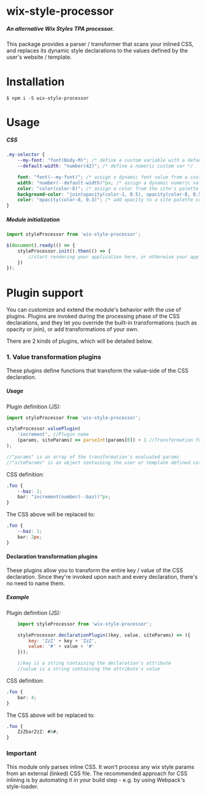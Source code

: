 # wix-style-processor
##### An alternative Wix Styles TPA processor.
This package provides a parser / transformer that scans your inlined CSS, and replaces its dynamic style declarations to the values defined by the user's website / template.


# Installation
```shell
$ npm i -S wix-style-processor
```

# Usage
##### CSS
```css
.my-selector {
    --my-font: "font(Body-M)"; /* define a custom variable with a default value */
    --default-width: "number(42)"; /* define a numeric custom var */

    font: "font(--my-font)"; /* assign a dynamic font value from a custom var */
    width: "number(--default-width)"px; /* assign a dynamic numeric value from a custom var */
    color: "color(color-8)"; /* assign a color from the site's palette */
    background-color: "join(opacity(color-1, 0.5), opacity(color-8, 0.5))"; /* blends 2 colors */
    color: "opacity(color-8, 0.3)"; /* add opacity to a site palette color */
}
```

##### Module initialization

```javascript
import styleProcessor from 'wix-style-processor';

$(document).ready(() => {
    styleProcessor.init().then(() => {
        //start rendering your application here, or otherwise your app will flicker
    })
});
```

# Plugin support
You can customize and extend the module's behavior with the use of plugins.
Plugins are invoked during the processing phase of the CSS declarations, and they let you override the built-in transformations (such as opacity or join), or add transformations of your own.

There are 2 kinds of plugins, which will be detailed below.

### 1. Value transformation plugins
These plugins define functions that transform the value-side of the CSS declaration.

##### Usage

Plugin definition (JS):

```javascript
import styleProcessor from 'wix-style-processor';

styleProcessor.valuePlugin(
    'increment', //Plugin name
    (params, siteParams) => parseInt(params[0]) + 1 //Transformation function
);

//"params" is an array of the transformation's evaluated params
//"siteParams" is an object containing the user or template defined colors, fonts and numbers.
```

CSS definition:

```css
.foo {
    --baz: 1;
    bar: "increment(number(--baz))"px;
}
```

The CSS above will be replaced to:

```css
.foo {
    --baz: 1;
    bar: 2px;
}
```

#### Declaration transformation plugins
These plugins allow you to transform the entire key / value of the CSS declaration.
Since they're invoked upon each and every declaration, there's no need to name them.

##### Example

Plugin definition (JS):

```javascript
    import styleProcessor from 'wix-style-processor';

    styleProcessor.declarationPlugin((key, value, siteParams) => ({
        key: 'ZzZ' + key + 'ZzZ',
        value: '#' + value + '#'
    }));

    //key is a string containing the declaration's attribute
    //value is a string containing the attribute's value
```

CSS definition:

```css
.foo {
    bar: 4;
}
```

The CSS above will be replaced to:

```css
.foo {
    ZzZbarZzZ: #4#;
}
```

### Important
This module only parses inline CSS.
It won't process any wix style params from an external (linked) CSS file.
The recommended approach for CSS inlining is by automating it in your build step - e.g. by using Webpack's style-loader.
